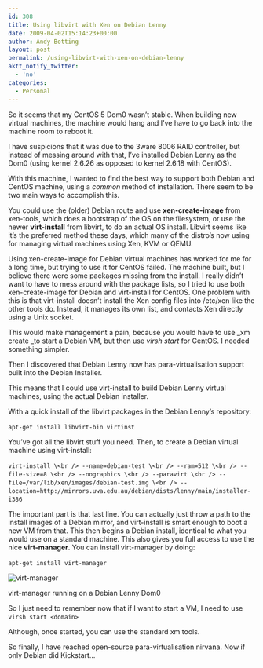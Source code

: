 ```yaml
---
id: 308
title: Using libvirt with Xen on Debian Lenny
date: 2009-04-02T15:14:23+00:00
author: Andy Botting
layout: post
permalink: /using-libvirt-with-xen-on-debian-lenny
aktt_notify_twitter:
  - 'no'
categories:
  - Personal
---
```

So it seems that my CentOS 5 Dom0 wasn&#8217;t stable. When building new virtual machines, the machine would hang and I&#8217;ve have to go back into the machine room to reboot it.

I have suspicions that it was due to the 3ware 8006 RAID controller, but instead of messing around with that, I&#8217;ve installed Debian Lenny as the Dom0 (using kernel 2.6.26 as opposed to kernel 2.6.18 with CentOS).

With this machine, I wanted to find the best way to support both Debian and CentOS machine, using a _common_ method of installation. There seem to be two main ways to accomplish this.

You could use the (older) Debian route and use **xen-create-image** from xen-tools, which does a bootstrap of the OS on the filesystem, or use the newer **virt-install** from libvirt, to do an actual OS install. Libvirt seems like it&#8217;s the preferred method these days, which many of the distro&#8217;s now using for managing virtual machines using Xen, KVM or QEMU.

Using xen-create-image for Debian virtual machines has worked for me for a long time, but trying to use it for CentOS failed. The machine built, but I believe there were some packages missing from the install. I really didn&#8217;t want to have to mess around with the package lists, so I tried to use both xen-create-image for Debian and virt-install for CentOS. One problem with this is that virt-install doesn&#8217;t install the Xen config files into /etc/xen like the other tools do. Instead, it manages its own list, and contacts Xen directly using a Unix socket.

This would make management a pain, because you would have to use _xm create <domain>_to start a Debian VM, but then use _virsh start <domain>_ for CentOS. I needed something simpler.

Then I discovered that Debian Lenny now has para-virtualisation support built into the Debian Installer.

This means that I could use virt-install to build Debian Lenny virtual machines, using the actual Debian installer.

With a quick install of the libvirt packages in the Debian Lenny&#8217;s repository:

`apt-get install libvirt-bin virtinst`

You&#8217;ve got all the libvirt stuff you need. Then, to create a Debian virtual machine using virt-install:

`virt-install \<br />
--name=debian-test \<br />
--ram=512 \<br />
--file-size=8 \<br />
--nographics \<br />
--paravirt \<br />
--file=/var/lib/xen/images/debian-test.img \<br />
--location=http://mirrors.uwa.edu.au/debian/dists/lenny/main/installer-i386`

The important part is that last line. You can actually just throw a path to the install images of a Debian mirror, and virt-install is smart enough to boot a new VM from that. This then begins a Debian install, identical to what you would use on a standard machine. This also gives you full access to use the nice **virt-manager**. You can install virt-manager by doing:

`apt-get install virt-manager`

<div id="attachment_310" style="width: 595px" class="wp-caption alignnone">
  <img class="size-full wp-image-310" title="screenshot-virtual-machine-manager" src="/assets/images/screenshot-virtual-machine-manager.png" alt="virt-manager" width="585" height="340" srcset="/assets/images/screenshot-virtual-machine-manager.png 585w, /assets/images/screenshot-virtual-machine-manager-300x174.png 300w" sizes="(max-width: 585px) 100vw, 585px" />
  
  <p class="wp-caption-text">
    virt-manager running on a Debian Lenny Dom0
  </p>
</div>

So I just need to remember now that if I want to start a VM, I need to use `virsh start <domain>`

Although, once started, you can use the standard xm tools. 

So finally, I have reached open-source para-virtualisation nirvana. Now if only Debian did Kickstart&#8230;